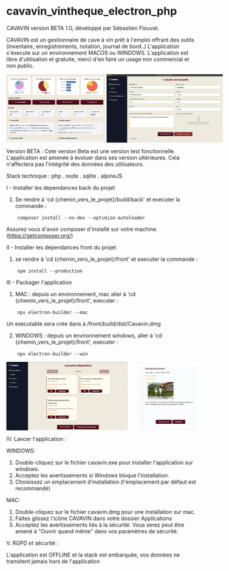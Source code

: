 # cavavin_vintheque_electron_php

CAVAVIN version BETA 1.0, développé par Sébastien Flouvat.

CAVAVIN est un gestionnaire de cave à vin prêt à l'emploi offrant des outils (inventaire, enregistrements, notation, journal de bord..)
L'application s'éxecute sur un environnement MACOS ou WINDOWS.
L'application est libre d'utilisation et gratuite, merci d'en faire un usage non commercial et non public.


<div style="display:flex;justify-content:space-between gap:10px;">
<img width="320" height="180" alt="img1" src="https://github.com/sebf830/cavavin_vintheque_electron_php/blob/master/screenshots/1.png">
&nbsp; &nbsp; &nbsp; &nbsp; &nbsp; &nbsp; &nbsp; &nbsp;
<img width="320" height="180"alt="img1" src="https://github.com/sebf830/cavavin_vintheque_electron_php/blob/master/screenshots/2.png">
</div>


Version BETA :
Cete version Beta est une version test fonctionnelle. 
L'application est amenée à évoluer dans ses version ultérieures.
Cela n'affectera pas l'intégrité des données des utilisateurs.

Stack technique : php . node . sqlite . alpineJS


I - Installer les dependances back du projet
1. Se rendre à 'cd {chemin_vers_le_projet}/build/back' et executer la commande : 
```
    composer install --no-dev --optimize-autoloader
```
Assurez vous d'avoir composer d'installé sur votre machine. (https://getcomposer.org/)

II - Installer les dépendances front du projet
1. se rendre à 'cd {chemin_vers_le_projet}/front' et executer la commande : 
``` 
    npm install --production
```

III - Packager l'application 
1. MAC : depuis un environnement, mac aller à 'cd {chemin_vers_le_projet}/front', executer : 
``` 
    npx electron-builder --mac
```
Un executable sera crée dans à /front/build/dist/Cavavin.dmg

2. WINDOWS : depuis un environnement windows, aller à 'cd {chemin_vers_le_projet}/front', executer : 
``` 
    npx electron-builder --win
```


<div style="display:flex;justify-content:space-between gap:10px;">
<img width="320" height="180" alt="img1" src="https://github.com/sebf830/cavavin_vintheque_electron_php/blob/master/screenshots/3.png">
&nbsp; &nbsp; &nbsp; &nbsp; &nbsp; &nbsp; &nbsp; &nbsp;
<img width="320" height="180"alt="img1" src="https://github.com/sebf830/cavavin_vintheque_electron_php/blob/master/screenshots/4.png">
</div>



IV. Lancer l'application :

WINDOWS: 
1. Double-cliquez sur le fichier cavavin.exe pour installer l'application sur windows.
2. Acceptez les avertissements si Windows bloque l'installation.
3. Choisissez un emplacement d'installation (l'emplacement par défaut est recommandé)

MAC:
1. Double-cliquez sur le fichier cavavin.dmg pour une installation sur mac.
2. Faites glissez l'icône CAVAVIN dans votre dossier Applications
3. Acceptez les avertissements liés à la sécurité. 
Vous serez peut être amené à "Ouvrir quand même" dans vos paramètres de sécurité.


V. RGPD et sécurité : 

L'application est OFFLINE et la stack est embarquée, vos données ne transitent jamais hors de l'application


